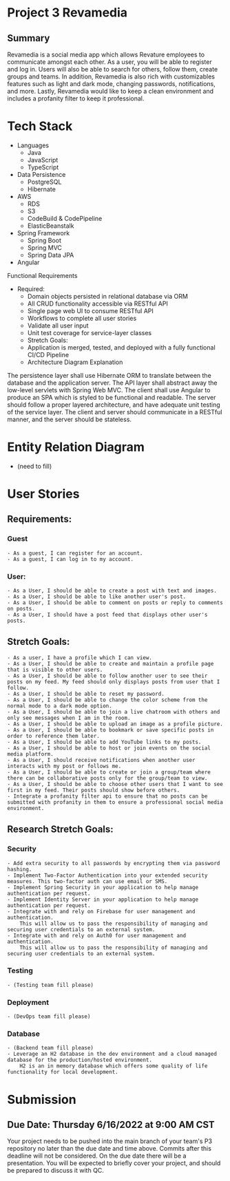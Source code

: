 # Project 3 Revamedia

## Summary
Revamedia is a social media app which allows Revature employees to communicate amongst each other. As a user, you will be able to register and log in. Users will also be able to search for others, follow them, create groups and teams. In addition, Revamedia is also rich with customizables features such as light and dark mode, changing passwords, notifications, and more. Lastly, Revamedia would like to keep a clean environment and includes a profanity filter to keep it professional.


# Tech Stack
- Languages
    - Java
    - JavaScript
    - TypeScript
- Data Persistence
    - PostgreSQL
    - Hibernate
- AWS
    - RDS
    - S3
    - CodeBuild & CodePipeline
    - ElasticBeanstalk
- Spring Framework
    - Spring Boot
    - Spring MVC
    - Spring Data JPA
- Angular


Functional Requirements
- Required:
    - Domain objects persisted in relational database via ORM
    - All CRUD functionality accessible via RESTful API
    - Single page web UI to consume RESTful API
    - Workflows to complete all user stories
    - Validate all user input
    - Unit test coverage for service-layer classes
    - Stretch Goals:
    - Application is merged, tested, and deployed with a fully functional CI/CD Pipeline
    - Architecture Diagram Explanation

The persistence layer shall use Hibernate ORM to translate between the database and the application server. The API layer shall abstract away the low-level servlets with Spring Web MVC. The client shall use Angular to produce an SPA which is styled to be functional and readable. The server should follow a proper layered architecture, and have adequate unit testing of the service layer. The client and server should communicate in a RESTful manner, and the server should be stateless.

# Entity Relation Diagram
- (need to fill)

# User Stories
## Requirements:
### Guest
    - As a guest, I can register for an account.
    - As a guest, I can log in to my account.
### User:
    - As a User, I should be able to create a post with text and images.
    - As a User, I should be able to like another user's post.
    - As a User, I should be able to comment on posts or reply to comments on posts.
    - As a User, I should have a post feed that displays other user's posts.

## Stretch Goals:
    - As a user, I have a profile which I can view.
    - As a User, I should be able to create and maintain a profile page that is visible to other users.
    - As a User, I should be able to follow another user to see their posts on my feed. My feed should only displays posts from user that I follow.
    - As a User, I should be able to reset my password.
    - As a User, I should be able to change the color scheme from the normal mode to a dark mode option.
    - As a User, I should be able to join a live chatroom with others and only see messages when I am in the room.
    - As a User, I should be able to upload an image as a profile picture.
    - As a User, I should be able to bookmark or save specific posts in order to reference them later.
    - As a User, I should be able to add YouTube links to my posts.
    - As a User, I should be able to host or join events on the social media platform. 
    - As a User, I should receive notifications when another user interacts with my post or follows me.
    - As a User, I should be able to create or join a group/team where there can be collaborative posts only for the group/team to view.
    - As a User, I should be able to choose other users that I want to see first in my feed. Their posts should show before others.
    - Integrate a profanity filter api to ensure that no posts can be submitted with profanity in them to ensure a professional social media environment.
    
## Research Stretch Goals:
### Security
    - Add extra security to all passwords by encrypting them via password hashing.
    - Implement Two-Factor Authentication into your extended security measures. This two-factor auth can use email or SMS.
    - Implement Spring Security in your application to help manage authentication per request.
    - Implement Identity Server in your application to help manage authentication per request.
    - Integrate with and rely on Firebase for user management and authentication.
        This will allow us to pass the responsibility of managing and securing user credentials to an external system.
    - Integrate with and rely on Auth0 for user management and authentication.
        This will allow us to pass the responsibility of managing and securing user credentials to an external system.
### Testing
    - (Testing team fill please)
### Deployment
    - (DevOps team fill please)
### Database
    - (Backend team fill please)
    - Leverage an H2 database in the dev environment and a cloud managed database for the production/hosted environment.
        H2 is an in memory database which offers some quality of life functionality for local development.


# Submission
## Due Date: Thursday 6/16/2022 at 9:00 AM CST

Your project needs to be pushed into the main branch of your team's P3 repository no later than the due date and time above. Commits after this deadline will not be considered. On the due date there will be a presentation. You will be expected to briefly cover your project, and should be prepared to discuss it with QC.
